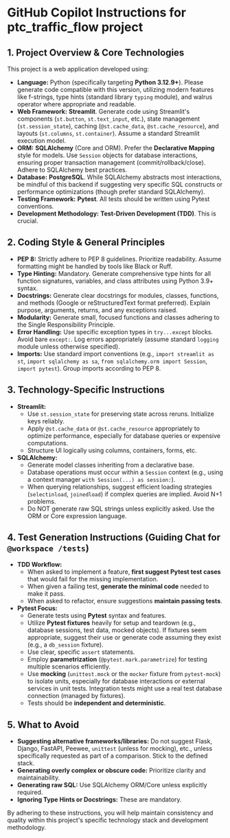 # GitHub Copilot Instructions for ptc_traffic_flow project

## 1. Project Overview & Core Technologies

This project is a web application developed using:

*   **Language:** Python (specifically targeting **Python 3.12.9+**). Please generate code compatible with this version, utilizing modern features like f-strings, type hints (standard library `typing` module), and walrus operator where appropriate and readable.
*   **Web Framework:** **Streamlit**. Generate code using Streamlit's components (`st.button`, `st.text_input`, etc.), state management (`st.session_state`), caching (`@st.cache_data`, `@st.cache_resource`), and layouts (`st.columns`, `st.container`). Assume a standard Streamlit execution model.
*   **ORM:** **SQLAlchemy** (Core and ORM). Prefer the **Declarative Mapping** style for models. Use `Session` objects for database interactions, ensuring proper transaction management (commit/rollback/close). Adhere to SQLAlchemy best practices.
*   **Database:** **PostgreSQL**. While SQLAlchemy abstracts most interactions, be mindful of this backend if suggesting very specific SQL constructs or performance optimizations (though prefer standard SQLAlchemy).
*   **Testing Framework:** **Pytest**. All tests should be written using Pytest conventions.
*   **Development Methodology:** **Test-Driven Development (TDD)**. This is crucial.

## 2. Coding Style & General Principles

*   **PEP 8:** Strictly adhere to PEP 8 guidelines. Prioritize readability. Assume formatting might be handled by tools like Black or Ruff.
*   **Type Hinting:** Mandatory. Generate comprehensive type hints for all function signatures, variables, and class attributes using Python 3.9+ syntax.
*   **Docstrings:** Generate clear docstrings for modules, classes, functions, and methods (Google or reStructuredText format preferred). Explain purpose, arguments, returns, and any exceptions raised.
*   **Modularity:** Generate small, focused functions and classes adhering to the Single Responsibility Principle.
*   **Error Handling:** Use specific exception types in `try...except` blocks. Avoid bare `except:`. Log errors appropriately (assume standard `logging` module unless otherwise specified).
*   **Imports:** Use standard import conventions (e.g., `import streamlit as st`, `import sqlalchemy as sa`, `from sqlalchemy.orm import Session`, `import pytest`). Group imports according to PEP 8.

## 3. Technology-Specific Instructions

*   **Streamlit:**
    *   Use `st.session_state` for preserving state across reruns. Initialize keys reliably.
    *   Apply `@st.cache_data` or `@st.cache_resource` appropriately to optimize performance, especially for database queries or expensive computations.
    *   Structure UI logically using columns, containers, forms, etc.
*   **SQLAlchemy:**
    *   Generate model classes inheriting from a declarative base.
    *   Database operations must occur within a `Session` context (e.g., using a context manager `with Session(...) as session:`).
    *   When querying relationships, suggest efficient loading strategies (`selectinload`, `joinedload`) if complex queries are implied. Avoid N+1 problems.
    *   Do NOT generate raw SQL strings unless explicitly asked. Use the ORM or Core expression language.

## 4. Test Generation Instructions (Guiding Chat for `@workspace /tests`)

*   **TDD Workflow:**
    *   When asked to implement a feature, **first suggest Pytest test cases** that would fail for the missing implementation.
    *   When given a failing test, **generate the minimal code** needed to make it pass.
    *   When asked to refactor, ensure suggestions **maintain passing tests**.
*   **Pytest Focus:**
    *   Generate tests using **Pytest** syntax and features.
    *   Utilize **Pytest fixtures** heavily for setup and teardown (e.g., database sessions, test data, mocked objects). If fixtures seem appropriate, suggest their use or generate code assuming they exist (e.g., a `db_session` fixture).
    *   Use clear, specific `assert` statements.
    *   Employ **parametrization** (`@pytest.mark.parametrize`) for testing multiple scenarios efficiently.
    *   Use **mocking** (`unittest.mock` or the `mocker` fixture from `pytest-mock`) to isolate units, especially for database interactions or external services in unit tests. Integration tests might use a real test database connection (managed by fixtures).
    *   Tests should be **independent and deterministic**.

## 5. What to Avoid

*   **Suggesting alternative frameworks/libraries:** Do not suggest Flask, Django, FastAPI, Peewee, `unittest` (unless for mocking), etc., unless specifically requested as part of a comparison. Stick to the defined stack.
*   **Generating overly complex or obscure code:** Prioritize clarity and maintainability.
*   **Generating raw SQL:** Use SQLAlchemy ORM/Core unless explicitly required.
*   **Ignoring Type Hints or Docstrings:** These are mandatory.

By adhering to these instructions, you will help maintain consistency and quality within this project's specific technology stack and development methodology.